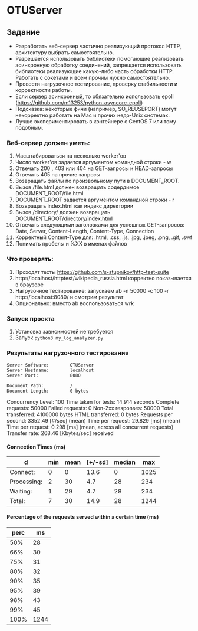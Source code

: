 # OTUServer

## Задание
- Разработать веб-сервер частично реализующий протокол HTTP, архитектуру выбрать самостоятельно.
- Разрешается использовать библиотеки помогающие реализовать асинхронную обработку соединений, запрещается
использовать библиотеки реализующие какую-либо часть обработки HTTP. Работать с сокетами и всем прочим нужно
самостоятельно.
- Провести нагрузочное тестирование, проверку стабильности и корректности работы.
- Если сервер асинхронный, то обязательно использовать epoll (https://github.com/m13253/python-asyncore-epoll)
- Подсказка: некоторые фичи (например, SO_REUSEPORT) могут некорректно работать на Mac и прочих недо-Unix системах.
- Лучше экспериментировать в контейнере с CentOS 7 или тому подобным.  

### Веб-сервер должен уметь:
1) Масштабироваться на несколько worker'ов
2) Число worker'ов задается аргументом командной строки - w
3) Отвечать 200 , 403 или 404 на GET-запросы и HEAD-запросы
4) Отвечать 405 на прочие запросы
5) Возвращать файлы по произвольному пути в DOCUMENT_ROOT.
6) Вызов /file.html должен возвращать содердимое DOCUMENT_ROOT/file.html
7) DOCUMENT_ROOT задается аргументом командной строки - r
8) Возвращать index.html как индекс директории
9) Вызов /directory/ должен возвращать DOCUMENT_ROOT/directory/index.html
10) Отвечать следующими заголовками для успешных GET-запросов: Date, Server, Content-Length, Content-Type, Connection
11) Корректный Content-Type для: .html, .css, .js, .jpg, .jpeg, .png, .gif, .swf
12) Понимать пробелы и %XX в именах файлов  

### Что проверять:
1) Проходят тесты https://github.com/s-stupnikov/http-test-suite
2) http://localhost/httptest/wikipedia_russia.html корректно показывается в браузере
3) Нагрузочное тестирование: запускаем ab -n 50000 -c 100 -r http://localhost:8080/ и смотрим результат
4) Опционально: вместо ab воспользоваться wrk

### Запуск проекта
1) Установка зависимостей не требуется  
2) Запуск `python3 my_log_analyzer.py`

### Результаты нагрузочного тестирования
```
Server Software:        OTUServer
Server Hostname:        localhost
Server Port:            8080

Document Path:          /
Document Length:        0 bytes
```

Concurrency Level:      100
Time taken for tests:   14.914 seconds
Complete requests:      50000
Failed requests:        0
Non-2xx responses:      50000
Total transferred:      4100000 bytes
HTML transferred:       0 bytes
Requests per second:    3352.49 [#/sec] (mean)
Time per request:       29.829 [ms] (mean)
Time per request:       0.298 [ms] (mean, across all concurrent requests)
Transfer rate:          268.46 [Kbytes/sec] received

#### Connection Times (ms)

| d           | min |mean|[+/-sd]|median| max  | 
|-------------|-----|----|-------|------|------| 
| Connect:    | 0   | 0  | 13.6  | 0    | 1025 | 
| Processing: | 2   | 30 | 4.7   | 28   | 234  | 
| Waiting:    | 1   | 29 | 4.7   | 28   | 234  | 
| Total:      | 7   | 30 | 14.9  | 28   | 1244 |


#### Percentage of the requests served within a certain time (ms)

| perc | ms   |
|------|------|
| 50%  | 28   |
| 66%  | 30   |
| 75%  | 31   |
| 80%  | 32   |
| 90%  | 35   |
| 95%  | 39   |
| 98%  | 43   |
| 99%  | 45   |
| 100% | 1244 |
